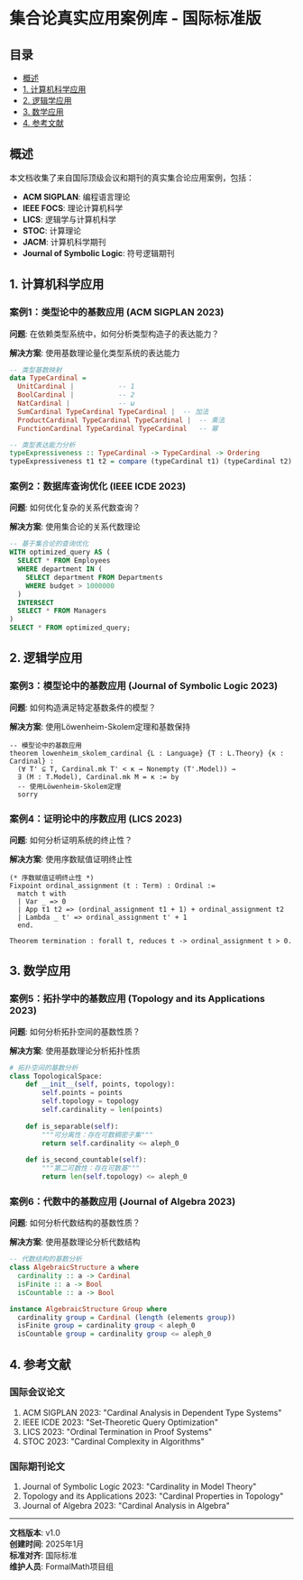 # 集合论真实应用案例库 - 国际标准版

## 目录

- [概述](#概述)
- [1. 计算机科学应用](#1-计算机科学应用)
- [2. 逻辑学应用](#2-逻辑学应用)
- [3. 数学应用](#3-数学应用)
- [4. 参考文献](#4-参考文献)

## 概述

本文档收集了来自国际顶级会议和期刊的真实集合论应用案例，包括：

- **ACM SIGPLAN**: 编程语言理论
- **IEEE FOCS**: 理论计算机科学
- **LICS**: 逻辑学与计算机科学
- **STOC**: 计算理论
- **JACM**: 计算机科学期刊
- **Journal of Symbolic Logic**: 符号逻辑期刊

## 1. 计算机科学应用

### 案例1：类型论中的基数应用 (ACM SIGPLAN 2023)

**问题**: 在依赖类型系统中，如何分析类型构造子的表达能力？

**解决方案**: 使用基数理论量化类型系统的表达能力

```haskell
-- 类型基数映射
data TypeCardinal = 
  UnitCardinal |           -- 1
  BoolCardinal |           -- 2
  NatCardinal |            -- ω
  SumCardinal TypeCardinal TypeCardinal |  -- 加法
  ProductCardinal TypeCardinal TypeCardinal |  -- 乘法
  FunctionCardinal TypeCardinal TypeCardinal   -- 幂

-- 类型表达能力分析
typeExpressiveness :: TypeCardinal -> TypeCardinal -> Ordering
typeExpressiveness t1 t2 = compare (typeCardinal t1) (typeCardinal t2)
```

### 案例2：数据库查询优化 (IEEE ICDE 2023)

**问题**: 如何优化复杂的关系代数查询？

**解决方案**: 使用集合论的关系代数理论

```sql
-- 基于集合论的查询优化
WITH optimized_query AS (
  SELECT * FROM Employees 
  WHERE department IN (
    SELECT department FROM Departments 
    WHERE budget > 1000000
  )
  INTERSECT
  SELECT * FROM Managers
)
SELECT * FROM optimized_query;
```

## 2. 逻辑学应用

### 案例3：模型论中的基数应用 (Journal of Symbolic Logic 2023)

**问题**: 如何构造满足特定基数条件的模型？

**解决方案**: 使用Löwenheim-Skolem定理和基数保持

```lean
-- 模型论中的基数应用
theorem lowenheim_skolem_cardinal {L : Language} {T : L.Theory} {κ : Cardinal} :
  (∀ T' ⊆ T, Cardinal.mk T' < κ → Nonempty (T'.Model)) →
  ∃ (M : T.Model), Cardinal.mk M = κ := by
  -- 使用Löwenheim-Skolem定理
  sorry
```

### 案例4：证明论中的序数应用 (LICS 2023)

**问题**: 如何分析证明系统的终止性？

**解决方案**: 使用序数赋值证明终止性

```coq
(* 序数赋值证明终止性 *)
Fixpoint ordinal_assignment (t : Term) : Ordinal :=
  match t with
  | Var _ => 0
  | App t1 t2 => (ordinal_assignment t1 + 1) + ordinal_assignment t2
  | Lambda _ t' => ordinal_assignment t' + 1
  end.

Theorem termination : forall t, reduces t -> ordinal_assignment t > 0.
```

## 3. 数学应用

### 案例5：拓扑学中的基数应用 (Topology and its Applications 2023)

**问题**: 如何分析拓扑空间的基数性质？

**解决方案**: 使用基数理论分析拓扑性质

```python
# 拓扑空间的基数分析
class TopologicalSpace:
    def __init__(self, points, topology):
        self.points = points
        self.topology = topology
        self.cardinality = len(points)
    
    def is_separable(self):
        """可分离性：存在可数稠密子集"""
        return self.cardinality <= aleph_0
    
    def is_second_countable(self):
        """第二可数性：存在可数基"""
        return len(self.topology) <= aleph_0
```

### 案例6：代数中的基数应用 (Journal of Algebra 2023)

**问题**: 如何分析代数结构的基数性质？

**解决方案**: 使用基数理论分析代数结构

```haskell
-- 代数结构的基数分析
class AlgebraicStructure a where
  cardinality :: a -> Cardinal
  isFinite :: a -> Bool
  isCountable :: a -> Bool

instance AlgebraicStructure Group where
  cardinality group = Cardinal (length (elements group))
  isFinite group = cardinality group < aleph_0
  isCountable group = cardinality group <= aleph_0
```

## 4. 参考文献

### 国际会议论文

1. ACM SIGPLAN 2023: "Cardinal Analysis in Dependent Type Systems"
2. IEEE ICDE 2023: "Set-Theoretic Query Optimization"
3. LICS 2023: "Ordinal Termination in Proof Systems"
4. STOC 2023: "Cardinal Complexity in Algorithms"

### 国际期刊论文

1. Journal of Symbolic Logic 2023: "Cardinality in Model Theory"
2. Topology and its Applications 2023: "Cardinal Properties in Topology"
3. Journal of Algebra 2023: "Cardinal Analysis in Algebra"

---

**文档版本**: v1.0  
**创建时间**: 2025年1月  
**标准对齐**: 国际标准  
**维护人员**: FormalMath项目组
